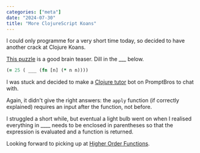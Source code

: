 ```yaml
---
categories: ["meta"]
date: "2024-07-30"
title: "More ClojureScript Koans"
---
```


I could only programme for a very short time today, so decided to have another crack at Clojure Koans.

[This puzzle](http://clojurescriptkoans.com/#functions/9) is a good brain teaser.  Dill in the ___ below.

```clj
(= 25 ( ___ (fn [n] (* n n))))
```

I was stuck and decided to make a [Clojure tutor](https://promptbros.ai/agent/clz9wopvz0001azkhmwwpin6w) bot on PromptBros to chat with.

Again, it didn't give the right answers: the ```apply``` function (if correctly explained) requires an input after the function, not before.

I struggled a short while, but eventual a light bulb went on when I realised everything in ____ needs to be enclosed in parentheses so that the expression is evaluated and a function is returned.

Looking forward to picking up at [Higher Order Functions](http://clojurescriptkoans.com/#higher-order-functions/2).